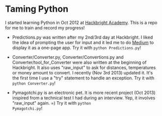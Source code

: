 Taming Python
=============

I started learning Python in Oct 2012 at <a href="http://hackbrightacademy.com">Hackbright Academy</a>.
This is a repo for me to train and record my progress!

* Predictions.py was written after my 2nd/3rd day at Hackbright. I liked the idea of prompting the user for input and it led me to do <a href="https://mediumapp.herokuapp.com">Medium</a> to display it as a one-page app. Try it with <code>python Predictions.py</code>!

* Converter/Converter.py, Converter/Convertions.py and Converter/tool\_for\_Converter were also written at the beginning of Hackbright. It also uses "raw\_input" to ask for distances, temperatures or money amount to convert. I recently (Nov 3rd 2013) updated it. It's the first time I use a "try" statement to handle an exception. Try it with <code>python Converter.py</code>!

* Pymagotchi.py is an electronic pet. It is more recent project (Oct 2013) inspired from a technical test I had during an interview. Yep, it involves "raw\_input" again. =) Try it with <code>python Pymagotchi.py</code>!
